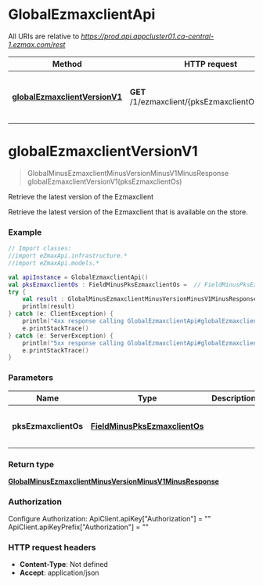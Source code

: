 # GlobalEzmaxclientApi

All URIs are relative to *https://prod.api.appcluster01.ca-central-1.ezmax.com/rest*

Method | HTTP request | Description
------------- | ------------- | -------------
[**globalEzmaxclientVersionV1**](GlobalEzmaxclientApi.md#globalEzmaxclientVersionV1) | **GET** /1/ezmaxclient/{pksEzmaxclientOs}/version | Retrieve the latest version of the Ezmaxclient


<a id="globalEzmaxclientVersionV1"></a>
# **globalEzmaxclientVersionV1**
> GlobalMinusEzmaxclientMinusVersionMinusV1MinusResponse globalEzmaxclientVersionV1(pksEzmaxclientOs)

Retrieve the latest version of the Ezmaxclient

Retrieve the latest version of the Ezmaxclient that is available on the store.

### Example
```kotlin
// Import classes:
//import eZmaxApi.infrastructure.*
//import eZmaxApi.models.*

val apiInstance = GlobalEzmaxclientApi()
val pksEzmaxclientOs : FieldMinusPksEzmaxclientOs =  // FieldMinusPksEzmaxclientOs | 
try {
    val result : GlobalMinusEzmaxclientMinusVersionMinusV1MinusResponse = apiInstance.globalEzmaxclientVersionV1(pksEzmaxclientOs)
    println(result)
} catch (e: ClientException) {
    println("4xx response calling GlobalEzmaxclientApi#globalEzmaxclientVersionV1")
    e.printStackTrace()
} catch (e: ServerException) {
    println("5xx response calling GlobalEzmaxclientApi#globalEzmaxclientVersionV1")
    e.printStackTrace()
}
```

### Parameters

Name | Type | Description  | Notes
------------- | ------------- | ------------- | -------------
 **pksEzmaxclientOs** | [**FieldMinusPksEzmaxclientOs**](.md)|  | [enum: iOS, macOS, Windows]

### Return type

[**GlobalMinusEzmaxclientMinusVersionMinusV1MinusResponse**](GlobalMinusEzmaxclientMinusVersionMinusV1MinusResponse.md)

### Authorization


Configure Authorization:
    ApiClient.apiKey["Authorization"] = ""
    ApiClient.apiKeyPrefix["Authorization"] = ""

### HTTP request headers

 - **Content-Type**: Not defined
 - **Accept**: application/json

